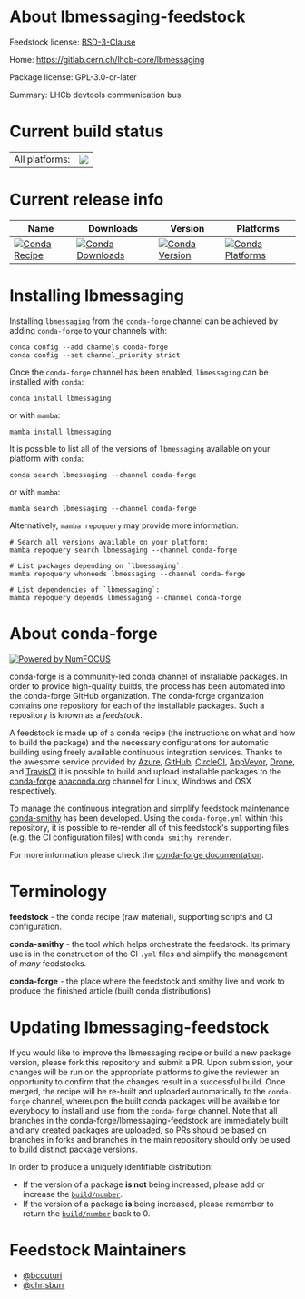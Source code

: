 About lbmessaging-feedstock
===========================

Feedstock license: [BSD-3-Clause](https://github.com/conda-forge/lbmessaging-feedstock/blob/main/LICENSE.txt)

Home: https://gitlab.cern.ch/lhcb-core/lbmessaging

Package license: GPL-3.0-or-later

Summary: LHCb devtools communication bus

Current build status
====================


<table><tr><td>All platforms:</td>
    <td>
      <a href="https://dev.azure.com/conda-forge/feedstock-builds/_build/latest?definitionId=10573&branchName=main">
        <img src="https://dev.azure.com/conda-forge/feedstock-builds/_apis/build/status/lbmessaging-feedstock?branchName=main">
      </a>
    </td>
  </tr>
</table>

Current release info
====================

| Name | Downloads | Version | Platforms |
| --- | --- | --- | --- |
| [![Conda Recipe](https://img.shields.io/badge/recipe-lbmessaging-green.svg)](https://anaconda.org/conda-forge/lbmessaging) | [![Conda Downloads](https://img.shields.io/conda/dn/conda-forge/lbmessaging.svg)](https://anaconda.org/conda-forge/lbmessaging) | [![Conda Version](https://img.shields.io/conda/vn/conda-forge/lbmessaging.svg)](https://anaconda.org/conda-forge/lbmessaging) | [![Conda Platforms](https://img.shields.io/conda/pn/conda-forge/lbmessaging.svg)](https://anaconda.org/conda-forge/lbmessaging) |

Installing lbmessaging
======================

Installing `lbmessaging` from the `conda-forge` channel can be achieved by adding `conda-forge` to your channels with:

```
conda config --add channels conda-forge
conda config --set channel_priority strict
```

Once the `conda-forge` channel has been enabled, `lbmessaging` can be installed with `conda`:

```
conda install lbmessaging
```

or with `mamba`:

```
mamba install lbmessaging
```

It is possible to list all of the versions of `lbmessaging` available on your platform with `conda`:

```
conda search lbmessaging --channel conda-forge
```

or with `mamba`:

```
mamba search lbmessaging --channel conda-forge
```

Alternatively, `mamba repoquery` may provide more information:

```
# Search all versions available on your platform:
mamba repoquery search lbmessaging --channel conda-forge

# List packages depending on `lbmessaging`:
mamba repoquery whoneeds lbmessaging --channel conda-forge

# List dependencies of `lbmessaging`:
mamba repoquery depends lbmessaging --channel conda-forge
```


About conda-forge
=================

[![Powered by
NumFOCUS](https://img.shields.io/badge/powered%20by-NumFOCUS-orange.svg?style=flat&colorA=E1523D&colorB=007D8A)](https://numfocus.org)

conda-forge is a community-led conda channel of installable packages.
In order to provide high-quality builds, the process has been automated into the
conda-forge GitHub organization. The conda-forge organization contains one repository
for each of the installable packages. Such a repository is known as a *feedstock*.

A feedstock is made up of a conda recipe (the instructions on what and how to build
the package) and the necessary configurations for automatic building using freely
available continuous integration services. Thanks to the awesome service provided by
[Azure](https://azure.microsoft.com/en-us/services/devops/), [GitHub](https://github.com/),
[CircleCI](https://circleci.com/), [AppVeyor](https://www.appveyor.com/),
[Drone](https://cloud.drone.io/welcome), and [TravisCI](https://travis-ci.com/)
it is possible to build and upload installable packages to the
[conda-forge](https://anaconda.org/conda-forge) [anaconda.org](https://anaconda.org/)
channel for Linux, Windows and OSX respectively.

To manage the continuous integration and simplify feedstock maintenance
[conda-smithy](https://github.com/conda-forge/conda-smithy) has been developed.
Using the ``conda-forge.yml`` within this repository, it is possible to re-render all of
this feedstock's supporting files (e.g. the CI configuration files) with ``conda smithy rerender``.

For more information please check the [conda-forge documentation](https://conda-forge.org/docs/).

Terminology
===========

**feedstock** - the conda recipe (raw material), supporting scripts and CI configuration.

**conda-smithy** - the tool which helps orchestrate the feedstock.
                   Its primary use is in the construction of the CI ``.yml`` files
                   and simplify the management of *many* feedstocks.

**conda-forge** - the place where the feedstock and smithy live and work to
                  produce the finished article (built conda distributions)


Updating lbmessaging-feedstock
==============================

If you would like to improve the lbmessaging recipe or build a new
package version, please fork this repository and submit a PR. Upon submission,
your changes will be run on the appropriate platforms to give the reviewer an
opportunity to confirm that the changes result in a successful build. Once
merged, the recipe will be re-built and uploaded automatically to the
`conda-forge` channel, whereupon the built conda packages will be available for
everybody to install and use from the `conda-forge` channel.
Note that all branches in the conda-forge/lbmessaging-feedstock are
immediately built and any created packages are uploaded, so PRs should be based
on branches in forks and branches in the main repository should only be used to
build distinct package versions.

In order to produce a uniquely identifiable distribution:
 * If the version of a package **is not** being increased, please add or increase
   the [``build/number``](https://docs.conda.io/projects/conda-build/en/latest/resources/define-metadata.html#build-number-and-string).
 * If the version of a package **is** being increased, please remember to return
   the [``build/number``](https://docs.conda.io/projects/conda-build/en/latest/resources/define-metadata.html#build-number-and-string)
   back to 0.

Feedstock Maintainers
=====================

* [@bcouturi](https://github.com/bcouturi/)
* [@chrisburr](https://github.com/chrisburr/)

